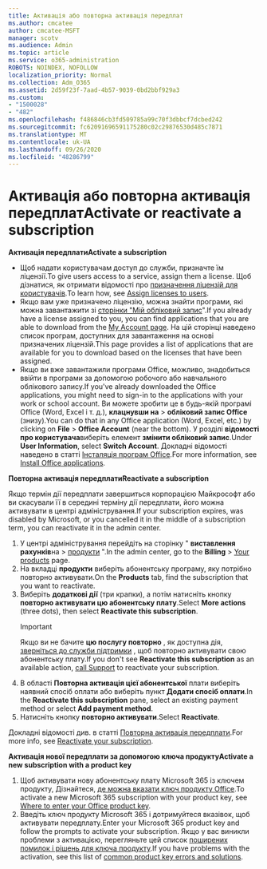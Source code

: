 ```yaml
---
title: Активація або повторна активація передплат
ms.author: cmcatee
author: cmcatee-MSFT
manager: scotv
ms.audience: Admin
ms.topic: article
ms.service: o365-administration
ROBOTS: NOINDEX, NOFOLLOW
localization_priority: Normal
ms.collection: Adm_O365
ms.assetid: 2d59f23f-7aad-4b57-9039-0bd2bbf929a3
ms.custom:
- "1500028"
- "482"
ms.openlocfilehash: f486846cb3fd509785a99c70f3dbbcf7dcbed242
ms.sourcegitcommit: fc62091696591175280c02c29876530d485c7871
ms.translationtype: MT
ms.contentlocale: uk-UA
ms.lasthandoff: 09/26/2020
ms.locfileid: "48286799"
---
```

# <a name="activate-or-reactivate-a-subscription"></a><span data-ttu-id="e643b-102">Активація або повторна активація передплат</span><span class="sxs-lookup"><span data-stu-id="e643b-102">Activate or reactivate a subscription</span></span>

<span data-ttu-id="e643b-103">**Активація передплати**</span><span class="sxs-lookup"><span data-stu-id="e643b-103">**Activate a subscription**</span></span>

- <span data-ttu-id="e643b-104">Щоб надати користувачам доступ до служби, призначте їм ліцензії.</span><span class="sxs-lookup"><span data-stu-id="e643b-104">To give users access to a service, assign them a license.</span></span> <span data-ttu-id="e643b-105">Щоб дізнатися, як отримати відомості про [призначення ліцензій для користувачів](https://docs.microsoft.com/microsoft-365/admin/manage/assign-licenses-to-users).</span><span class="sxs-lookup"><span data-stu-id="e643b-105">To learn how, see [Assign licenses to users](https://docs.microsoft.com/microsoft-365/admin/manage/assign-licenses-to-users).</span></span>
- <span data-ttu-id="e643b-106">Якщо вам уже призначено ліцензію, можна знайти програми, які можна завантажити зі [сторінки "Мій обліковий запис](https://portal.office.com/account/#installs)".</span><span class="sxs-lookup"><span data-stu-id="e643b-106">If you already have a license assigned to you, you can find applications that you are able to download from the [My Account page](https://portal.office.com/account/#installs).</span></span> <span data-ttu-id="e643b-107">На цій сторінці наведено список програм, доступних для завантаження на основі призначених ліцензій.</span><span class="sxs-lookup"><span data-stu-id="e643b-107">This page provides a list of applications that are available for you to download based on the licenses that have been assigned.</span></span>
- <span data-ttu-id="e643b-108">Якщо ви вже завантажили програми Office, можливо, знадобиться ввійти в програми за допомогою робочого або навчального облікового запису.</span><span class="sxs-lookup"><span data-stu-id="e643b-108">If you've already downloaded the Office applications, you might need to sign-in to the applications with your work or school account.</span></span> <span data-ttu-id="e643b-109">Ви можете зробити це в будь-якій програмі Office (Word, Excel і т. д.), **клацнувши на**  >  **обліковий запис Office** (знизу).</span><span class="sxs-lookup"><span data-stu-id="e643b-109">You can do that in any Office application (Word, Excel, etc.) by clicking on **File** > **Office Account** (near the bottom).</span></span> <span data-ttu-id="e643b-110">У розділі **відомості про користувача**виберіть елемент **змінити обліковий запис**.</span><span class="sxs-lookup"><span data-stu-id="e643b-110">Under **User Information**, select **Switch Account**.</span></span> <span data-ttu-id="e643b-111">Докладні відомості наведено в статті [Інсталяція програм Office](https://docs.microsoft.com/microsoft-365/admin/setup/install-applications).</span><span class="sxs-lookup"><span data-stu-id="e643b-111">For more information, see [Install Office applications](https://docs.microsoft.com/microsoft-365/admin/setup/install-applications).</span></span>

<span data-ttu-id="e643b-112">**Повторна активація передплати**</span><span class="sxs-lookup"><span data-stu-id="e643b-112">**Reactivate a subscription**</span></span>

<span data-ttu-id="e643b-113">Якщо термін дії передплати завершиться корпорацією Майкрософт або ви скасували її в середині терміну дії передплати, його можна активувати в центрі адміністрування.</span><span class="sxs-lookup"><span data-stu-id="e643b-113">If your subscription expires, was disabled by Microsoft, or you cancelled it in the middle of a subscription term, you can reactivate it in the admin center.</span></span>
  
1. <span data-ttu-id="e643b-114">У центрі адміністрування перейдіть на сторінку " **виставлення рахунків**на  >  [продукти](https://go.microsoft.com/fwlink/p/?linkid=842054) ".</span><span class="sxs-lookup"><span data-stu-id="e643b-114">In the admin center, go to the **Billing** > [Your products](https://go.microsoft.com/fwlink/p/?linkid=842054) page.</span></span>
2. <span data-ttu-id="e643b-115">На вкладці **продукти** виберіть абонентську програму, яку потрібно повторно активувати.</span><span class="sxs-lookup"><span data-stu-id="e643b-115">On the **Products** tab, find the subscription that you want to reactivate.</span></span>
3. <span data-ttu-id="e643b-116">Виберіть **додаткові дії** (три крапки), а потім натисніть кнопку **повторно активувати цю абонентську плату**.</span><span class="sxs-lookup"><span data-stu-id="e643b-116">Select **More actions** (three dots), then select **Reactivate this subscription**.</span></span>
    > [!IMPORTANT]
    > <span data-ttu-id="e643b-117">Якщо ви не бачите **цю послугу повторно** , як доступна дія, [зверніться до служби підтримки](https://docs.microsoft.com/microsoft-365/admin/contact-support-for-business-products) , щоб повторно активувати свою абонентську плату.</span><span class="sxs-lookup"><span data-stu-id="e643b-117">If you don't see **Reactivate this subscription** as an available action, [call Support](https://docs.microsoft.com/microsoft-365/admin/contact-support-for-business-products) to reactivate your subscription.</span></span>
4. <span data-ttu-id="e643b-118">В області **Повторна активація цієї абонентської** плати виберіть наявний спосіб оплати або виберіть пункт **Додати спосіб оплати**.</span><span class="sxs-lookup"><span data-stu-id="e643b-118">In the **Reactivate this subscription** pane, select an existing payment method or select **Add payment method**.</span></span>
5. <span data-ttu-id="e643b-119">Натисніть кнопку **повторно активувати**.</span><span class="sxs-lookup"><span data-stu-id="e643b-119">Select **Reactivate**.</span></span>

<span data-ttu-id="e643b-120">Докладні відомості див. в статті [Повторна активація передплати](https://docs.microsoft.com/microsoft-365/commerce/subscriptions/reactivate-your-subscription).</span><span class="sxs-lookup"><span data-stu-id="e643b-120">For more info, see [Reactivate your subscription](https://docs.microsoft.com/microsoft-365/commerce/subscriptions/reactivate-your-subscription).</span></span>

<span data-ttu-id="e643b-121">**Активація нової передплати за допомогою ключа продукту**</span><span class="sxs-lookup"><span data-stu-id="e643b-121">**Activate a new subscription with a product key**</span></span>

1. <span data-ttu-id="e643b-122">Щоб активувати нову абонентську плату Microsoft 365 із ключем продукту, Дізнайтеся, [де можна вказати ключ продукту Office](https://support.office.com/article/where-to-enter-your-office-product-key-0a82e5ae-739e-4b92-a6f4-2ec780c185db).</span><span class="sxs-lookup"><span data-stu-id="e643b-122">To activate a new Microsoft 365 subscription with your product key, see [Where to enter your Office product key](https://support.office.com/article/where-to-enter-your-office-product-key-0a82e5ae-739e-4b92-a6f4-2ec780c185db).</span></span>
2. <span data-ttu-id="e643b-123">Введіть ключ продукту Microsoft 365 і дотримуйтеся вказівок, щоб активувати передплату.</span><span class="sxs-lookup"><span data-stu-id="e643b-123">Enter your Microsoft 365 product key and follow the prompts to activate your subscription.</span></span> <span data-ttu-id="e643b-124">Якщо у вас виникли проблеми з активацією, перегляньте цей список [поширених помилок і рішень для ключа продукту](https://docs.microsoft.com/microsoft-365/commerce/product-key-errors-and-solutions).</span><span class="sxs-lookup"><span data-stu-id="e643b-124">If you have problems with the activation, see this list of [common product key errors and solutions](https://docs.microsoft.com/microsoft-365/commerce/product-key-errors-and-solutions).</span></span>